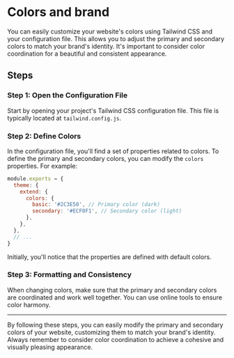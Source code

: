 # Colors and brand

You can easily customize your website's colors using Tailwind CSS and your configuration file. This allows you to adjust the primary and secondary colors to match your brand's identity. It's important to consider color coordination for a beautiful and consistent appearance.

## Steps

### Step 1: Open the Configuration File

Start by opening your project's Tailwind CSS configuration file. This file is typically located at `tailwind.config.js`.

### Step 2: Define Colors

In the configuration file, you'll find a set of properties related to colors. To define the primary and secondary colors, you can modify the `colors` properties. For example:

```javascript
module.exports = {
  theme: {
    extend: {
      colors: {
        basic: '#2C3E50', // Primary color (dark)
        secondary: '#ECF0F1', // Secondary color (light)
      },
    },
  },
  // ...
}
```
Initially, you'll notice that the properties are defined with default colors.

### Step 3: Formatting and Consistency

When changing colors, make sure that the primary and secondary colors are coordinated and work well together. You can use online tools to ensure color harmony.

---

By following these steps, you can easily modify the primary and secondary colors of your website, customizing them to match your brand's identity. Always remember to consider color coordination to achieve a cohesive and visually pleasing appearance.